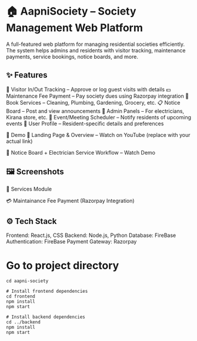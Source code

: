 # 🏠 AapniSociety – Society Management Web Platform
A full-featured web platform for managing residential societies efficiently. The system helps admins and residents with visitor tracking, maintenance payments, service bookings, notice boards, and more.

## ✨ Features
🪪 Visitor In/Out Tracking – Approve or log guest visits with details
💵 Maintenance Fee Payment – Pay society dues using Razorpay integration
🧹 Book Services – Cleaning, Plumbing, Gardening, Grocery, etc.
📋 Notice Board – Post and view announcements
🧰 Admin Panels – For electricians, Kirana store, etc.
📅 Event/Meeting Scheduler – Notify residents of upcoming events
👤 User Profile – Resident-specific details and preferences

🎥 Demo
🔗 Landing Page & Overview – Watch on YouTube (replace with your actual link)

🔗 Notice Board + Electrician Service Workflow – Watch Demo

## 🖼️ Screenshots
🧰 Services Module

💳 Maintainance Fee Payment (Razorpay Integration)

## ⚙️ Tech Stack
Frontend: React.js, CSS
Backend: Node.js, Python
Database: FireBase
Authentication: FireBase
Payment Gateway: Razorpay


# Go to project directory
```
cd aapni-society

# Install frontend dependencies
cd frontend
npm install
npm start

# Install backend dependencies
cd ../backend
npm install
npm start
```
